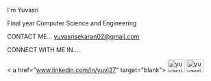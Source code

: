 I'm Yuvasri

Final year Computer Science and Engineering

CONTACT ME...
yuvasrisekaran02@gmail.com

CONNECT WITH ME IN....

< a href="www.linkedin.com/in/yuvi27" target="blank"> <img align="centre" src="https://github.com/user-attachments/assets/a766f3da-748d-4229-b679-85bfcdaf049d" alt="yuvasri_s" height="30" width="40"/> </a>   <a href="https://www.hackerrank.com/profile/yuvasrisekaran02" target="blank"> <img align="centre" src="https://github.com/user-attachments/assets/d9f8f2f5-e5b6-4149-93d0-5ce75cf5f991" alt="yuvasri_s" height="30" width="40"/> </a> 




